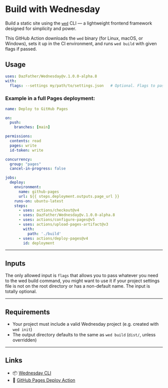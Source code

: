 # Build with Wednesday

Build a static site using the [`wed`](https://github.com/DazFather/Wednesday) CLI — a lightweight frontend framework designed for simplicity and power.

This GitHub Action downloads the `wed` binary (for Linux, macOS, or Windows), sets it up in the CI environment, and runs `wed build` with given flags if passed.

## Usage

```yaml
uses: DazFather/Wednesday@v.1.0.0-alpha.8
with:
  flags: --settings my/path/to/settings.json   # Optional. Flags to pass to `wed build`
````

### Example in a full Pages deployment:

```yaml
name: Deploy to GitHub Pages

on:
  push:
    branches: [main]

permissions:
  contents: read
  pages: write
  id-token: write

concurrency:
  group: "pages"
  cancel-in-progress: false

jobs:
  deploy:
    environment:
      name: github-pages
      url: ${{ steps.deployment.outputs.page_url }}
    runs-on: ubuntu-latest
    steps:
      - uses: actions/checkout@v4
      - uses: DazFather/Wednesday@v.1.0.0-alpha.8
      - uses: actions/configure-pages@v5
      - uses: actions/upload-pages-artifact@v3
        with:
          path: './build'
      - uses: actions/deploy-pages@v4
        id: deployment
```

---

## Inputs

The only allowed input is `flags` that allows you to pass whatever you need to the wed build command,
you might want to use it if your project settings file is not on the root directory or has a non-default name.
The input is totally optional.

---

## Requirements

* Your project must include a valid Wednesday project (e.g. created with `wed init`)
* The output directory defaults to the same as `wed build` (`dist/`, unless overridden)

---

## Links

* 📦 [Wednesday CLI](https://github.com/DazFather/Wednesday)
* 🚀 [GitHub Pages Deploy Action](https://github.com/actions/deploy-pages)


